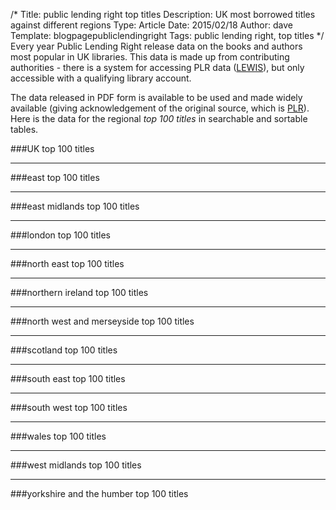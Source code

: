 /*
Title: public lending right top titles
Description: UK most borrowed titles against different regions
Type: Article
Date: 2015/02/18
Author: dave
Template: blogpagepubliclendingright
Tags: public lending right, top titles
*/
Every year Public Lending Right release data on the books and authors most popular in UK libraries.  This data is made up from contributing authorities - there is a system for accessing PLR data ([LEWIS](https://www.plr.uk.com/lewis/lewis.aspx)), but only accessible with a qualifying library account.

The data released in PDF form is available to be used and made widely available (giving acknowledgement of the original source, which is [PLR](https://www.plr.uk.com/mediaCentre/mostBorrowedTitles/mostBorrowedTitles.htm)).  Here is the data for the regional *top 100 titles* in searchable and sortable tables.

###UK top 100 titles
<div id="uk"></div>
<hr>
###east top 100 titles
<div id="east"></div>
<hr>
###east midlands top 100 titles
<div id="eastmidlands"></div>
<hr>
###london top 100 titles
<div id="london"></div>
<hr>
###north east top 100 titles
<div id="northeast"></div>
<hr>
###northern ireland top 100 titles
<div id="northernireland"></div>
<hr>
###north west and merseyside top 100 titles
<div id="northwestmerseyside"></div>
<hr>
###scotland top 100 titles
<div id="scotland"></div>
<hr>
###south east top 100 titles
<div id="southeast"></div>
<hr>
###south west top 100 titles
<div id="southwest"></div>
<hr>
###wales top 100 titles
<div id="wales"></div>
<hr>
###west midlands top 100 titles
<div id="westmidlands"></div>
<hr>
###yorkshire and the humber top 100 titles
<div id="yorkshirehumber"></div>